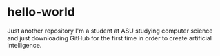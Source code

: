 # hello-world
Just another repository
I'm a student at ASU studying computer science and just downloading GitHub for the first time in order to create artificial intelligence.
